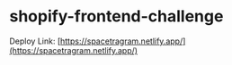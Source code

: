 # shopify-frontend-challenge

Deploy Link: [https://spacetragram.netlify.app/](https://spacetragram.netlify.app/)
